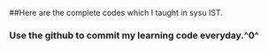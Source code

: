 ##Here are the complete codes which I taught in sysu IST.
### Use the github to commit my learning code everyday.^0^
